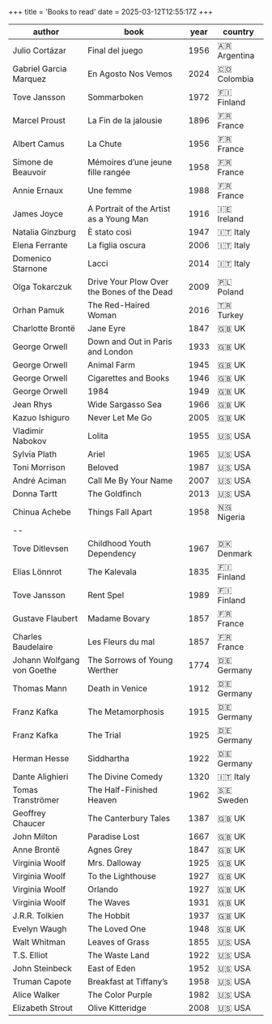 +++
title = 'Books to read'
date = 2025-03-12T12:55:17Z
+++

| author | book | year | country |
| --- | --- | --- | --- |
| Julio Cortázar | Final del juego | 1956 | 🇦🇷 Argentina |
| Gabriel Garcia Marquez | En Agosto Nos Vemos | 2024 | 🇨🇴 Colombia |
| Tove Jansson | Sommarboken | 1972 | 🇫🇮 Finland |
| Marcel Proust | La Fin de la jalousie | 1896 | 🇫🇷 France |
| Albert Camus | La Chute | 1956 | 🇫🇷 France |
| Simone de Beauvoir | Mémoires d’une jeune fille rangée | 1958 | 🇫🇷 France |
| Annie Ernaux | Une femme | 1988 | 🇫🇷 France |
| James Joyce | A Portrait of the Artist as a Young Man | 1916 | 🇮🇪 Ireland |
| Natalia Ginzburg | È stato così | 1947 | 🇮🇹 Italy |
| Elena Ferrante | La figlia oscura | 2006 | 🇮🇹 Italy |
| Domenico Starnone | Lacci | 2014 | 🇮🇹 Italy |
| Olga Tokarczuk | Drive Your Plow Over the Bones of the Dead | 2009 | 🇵🇱 Poland |  |
| Orhan Pamuk | The Red-Haired Woman | 2016 | 🇹🇷 Turkey |  |
| Charlotte Brontë | Jane Eyre | 1847 | 🇬🇧 UK |
| George Orwell | Down and Out in Paris and London | 1933 | 🇬🇧 UK |
| George Orwell | Animal Farm | 1945 | 🇬🇧 UK |
| George Orwell | Cigarettes and Books | 1946 | 🇬🇧 UK |
| George Orwell | 1984 | 1949 | 🇬🇧 UK |
| Jean Rhys | Wide Sargasso Sea | 1966 | 🇬🇧 UK |
| Kazuo Ishiguro | Never Let Me Go | 2005 | 🇬🇧 UK |
| Vladimir Nabokov | Lolita | 1955 | 🇺🇸 USA |
| Sylvia Plath | Ariel | 1965 | 🇺🇸 USA |
| Toni Morrison | Beloved | 1987 | 🇺🇸 USA |
| André Aciman | Call Me By Your Name | 2007 | 🇺🇸 USA |
| Donna Tartt | The Goldfinch | 2013 | 🇺🇸 USA |
| Chinua Achebe | Things Fall Apart | 1958 | 🇳🇬 Nigeria |
| -- |
| Tove Ditlevsen | Childhood Youth Dependency | 1967 | 🇩🇰 Denmark |
| Elias Lönnrot | The Kalevala | 1835 | 🇫🇮 Finland |
| Tove Jansson | Rent Spel | 1989 | 🇫🇮 Finland |
| Gustave Flaubert | Madame Bovary | 1857 | 🇫🇷 France |
| Charles Baudelaire | Les Fleurs du mal | 1857 | 🇫🇷 France |
| Johann Wolfgang von Goethe | The Sorrows of Young Werther | 1774 | 🇩🇪 Germany |
| Thomas Mann | Death in Venice | 1912 | 🇩🇪 Germany |
| Franz Kafka | The Metamorphosis | 1915 | 🇩🇪 Germany |
| Franz Kafka | The Trial | 1925 | 🇩🇪 Germany |
| Herman Hesse | Siddhartha | 1922 | 🇩🇪 Germany |
| Dante Alighieri | The Divine Comedy | 1320 | 🇮🇹 Italy |
| Tomas Tranströmer | The Half-Finished Heaven | 1962 | 🇸🇪 Sweden |
| Geoffrey Chaucer | The Canterbury Tales | 1387 | 🇬🇧 UK |
| John Milton | Paradise Lost | 1667 | 🇬🇧 UK |
| Anne Brontë | Agnes Grey | 1847 | 🇬🇧 UK |
| Virginia Woolf | Mrs. Dalloway | 1925 | 🇬🇧 UK |
| Virginia Woolf | To the Lighthouse | 1927 | 🇬🇧 UK |
| Virginia Woolf | Orlando | 1927 | 🇬🇧 UK |
| Virginia Woolf | The Waves | 1931 | 🇬🇧 UK |
| J.R.R. Tolkien | The Hobbit | 1937 | 🇬🇧 UK |
| Evelyn Waugh | The Loved One | 1948 | 🇬🇧 UK |
| Walt Whitman | Leaves of Grass | 1855 | 🇺🇸 USA |
| T.S. Elliot | The Waste Land | 1922 | 🇺🇸 USA |
| John Steinbeck | East of Eden | 1952 | 🇺🇸 USA |
| Truman Capote | Breakfast at Tiffany’s | 1958 | 🇺🇸 USA |
| Alice Walker | The Color Purple | 1982 | 🇺🇸 USA |
| Elizabeth Strout | Olive Kitteridge | 2008 | 🇺🇸 USA |
